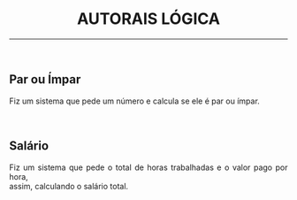 <h1 text align="center">AUTORAIS LÓGICA</h1>
<hr>
<br>
<h2>Par ou Ímpar</h2>
<p text align="justify">Fiz um sistema que pede um número e calcula se ele é par ou ímpar.</p>
<br>
<h2>Salário</h2>
<p text align="justify">Fiz um sistema que pede o total de horas trabalhadas e o valor pago por hora,<br>
assim, calculando o salário total.</p>


